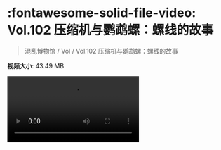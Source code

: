# :fontawesome-solid-file-video: Vol.102 压缩机与鹦鹉螺：螺线的故事

> 混乱博物馆 / Vol / Vol.102 压缩机与鹦鹉螺：螺线的故事

**视频大小**: 43.49 MB

<div class="video"><video src="https://file.hsyhx.top/archive/混乱博物馆/Vol/102.mp4" controls preload>🤔 您的浏览器不支持 video 标签</video></div>